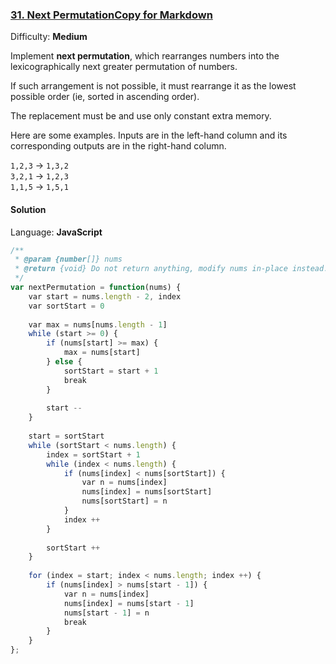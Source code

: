 ### [31\. Next PermutationCopy for Markdown](https://leetcode.com/problems/next-permutation/)

Difficulty: **Medium**


Implement **next permutation**, which rearranges numbers into the lexicographically next greater permutation of numbers.

If such arrangement is not possible, it must rearrange it as the lowest possible order (ie, sorted in ascending order).

The replacement must be and use only constant extra memory.

Here are some examples. Inputs are in the left-hand column and its corresponding outputs are in the right-hand column.

`1,2,3` → `1,3,2`  
`3,2,1` → `1,2,3`  
`1,1,5` → `1,5,1`


#### Solution

Language: **JavaScript**

```javascript
/**
 * @param {number[]} nums
 * @return {void} Do not return anything, modify nums in-place instead.
 */
var nextPermutation = function(nums) {
    var start = nums.length - 2, index
    var sortStart = 0
    
    var max = nums[nums.length - 1]
    while (start >= 0) {
        if (nums[start] >= max) {
            max = nums[start]
        } else {
            sortStart = start + 1
            break
        }
        
        start --
    }
    
    start = sortStart
    while (sortStart < nums.length) {
        index = sortStart + 1
        while (index < nums.length) {
            if (nums[index] < nums[sortStart]) {
                var n = nums[index]
                nums[index] = nums[sortStart]
                nums[sortStart] = n
            }
            index ++
        }
        
        sortStart ++
    }
    
    for (index = start; index < nums.length; index ++) {
        if (nums[index] > nums[start - 1]) {
            var n = nums[index]
            nums[index] = nums[start - 1]
            nums[start - 1] = n
            break
        }
    }
};
```